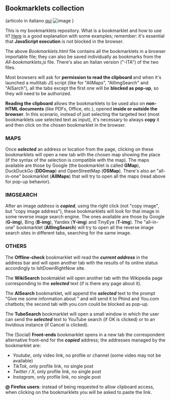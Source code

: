 
## Bookmarklets collection
(articolo in italiano [qui](...)  ![image](https://github.com/user-attachments/assets/fff61062-49ca-4c48-b82e-c1515ac544dc)
)

This is my bookmarklets repository. What is a bookmarklet and how to use it? [Here](https://www.freecodecamp.org/news/what-are-bookmarklets/) is a good explanation with some examples; remember: it's essential that **JavaScript execution** is not blocked in the browser.

The above *Bookmarklets.html* file contains all the bookmarklets in a browser importable file; they can also be saved individually as bookmarks from the *All-bookmarklets.js* file. There's also an Italian version ("-ITA") of the two files.

Most browsers will ask for **permission to read the clipboard** and when it's launched a multitab JS script (like for "AllMaps", "AllImgSearch" and "AISarch"), all the tabs except the first one will be **blocked as pop-up**, so they will need to be authorized.

**Reading the clipboard** allows the bookmarklets to be used also on **non-HTML documents** (like PDFs, Office, etc.), opened **inside or outside the browser**. In this scenario, instead of just selecting the targeted text (most bookmarklets use selected text as input), it's necessary to always **copy** it and then click on the chosen bookmarklet in the browser.


### MAPS

Once __*selected*__ an address or location from the page, clicking on these bookmarklets will open a new tab with the chosen map showing the place (if the syntax of the selection is compatible with the map). The maps available are those by Google (the bookmarklet is called **GMap**), DuckDuckGo (**DDGmap**) and OpenStreetMap (**OSMap**). There's also an "all-in-one" bookmarklet (**AllMaps**) that will try to open all the maps (read above for pop-up behavior).


### IMGSEARCH

After an image *address* is __*copied*__, using the right click (not "copy image", but "copy image address"), these bookmarklets will look for that image in some reverse image search engine. The ones available are those by Google (**G-img**), Bing (**B-img**), Yandex (**Y-img**) and TinyEye (**T-img**). The "all-in-one" bookmarklet (**AllImgSearch**) will try to open all the reverse image search sites in different tabs, searching for the same image.


### OTHERS

The **Offline-check** bookmarklet will read the __*current address*__ in the address bar and will open another tab with the results of its online status accordingly to IsItDownRightNow site.

The **WikiSearch** bookmaklet will open another tab with the Wikipedia page corresponding to the __*selected*__ text (if is there any page about it).

The **AISearch** bookmarklet, will append the __*selected*__ text to the prompt "Give me some information about " and will send it to Phind and You.com chatbots; the second tab with you.com could be blocked as pop-up.

The **TubeSearch** bookmarklet will open a small window in which the user can send the __*selected*__ text to YouTube search (if OK is clicked) or to an Invidious instance (if Cancel is clicked).

The (Social) **Front-ends** bookmarklet opens in a new tab the correspondent alternative front-end for the __*copied*__ address; the addresses managed by the bookmarklet are:
- *Youtube*, only video link, no profile or channel (some video may not be available)
- *TikTok*, only profile link, no single post
- *Twitter / X*, only profile link, no single post
- *Instagram*, only profile link, no single post


**@ Firefox users**: instead of being requested to allow clipboard access, when clicking on the bookmarklets you will be asked to paste the link.
